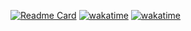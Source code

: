 [![Readme Card](https://github-readme-stats.vercel.app/api/pin/?username=renatodellosso&repo=rmud2&theme=rose-pine)](https://github.com/anuraghazra/github-readme-stats)
[![wakatime](https://wakatime.com/badge/github/renatodellosso/RMUD2.svg)](https://wakatime.com/badge/github/renatodellosso/RMUD2)
[![wakatime](https://wakatime.com/badge/user/b0f476bc-3154-4677-91c4-ac720571e2b4/project/45bca785-1067-4173-8ef2-f90cf5cee784.svg)](https://wakatime.com/badge/user/b0f476bc-3154-4677-91c4-ac720571e2b4/project/45bca785-1067-4173-8ef2-f90cf5cee784) 
